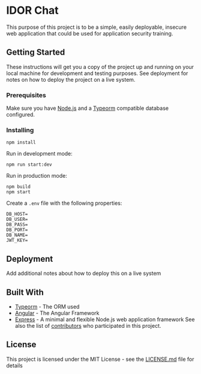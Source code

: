 # IDOR Chat

This purpose of this project is to be a simple, easily deployable, insecure web application that could be used for application security training.

## Getting Started

These instructions will get you a copy of the project up and running on your local machine for development and testing purposes. See deployment for notes on how to deploy the project on a live system.

### Prerequisites

Make sure you have [Node.js](http://nodejs.org/) and a [Typeorm](https://typeorm.io/#/) compatible database configured.

### Installing

```
npm install
```
Run in development mode:
```
npm run start:dev
```
Run in production mode:
```
npm build
npm start
```
Create a `.env` file with the following properties:
```
DB_HOST=
DB_USER=
DB_PASS=
DB_PORT=
DB_NAME=
JWT_KEY=
```
## Deployment
Add additional notes about how to deploy this on a live system
## Built With
* [Typeorm](https://typeorm.io/#/) - The ORM used
* [Angular](https://angular.io/) - The Angular Framework
* [Express](https://expressjs.com/) - A minimal and flexible Node.js web application framework 
See also the list of [contributors](https://github.com/your/project/contributors) who participated in this project.
## License
This project is licensed under the MIT License - see the [LICENSE.md](LICENSE.md) file for details
